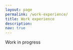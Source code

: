 ```yaml
---
layout: page
permalink: /work-experience/
title: Work experience
description:
nav: true
---
```


Work in progress